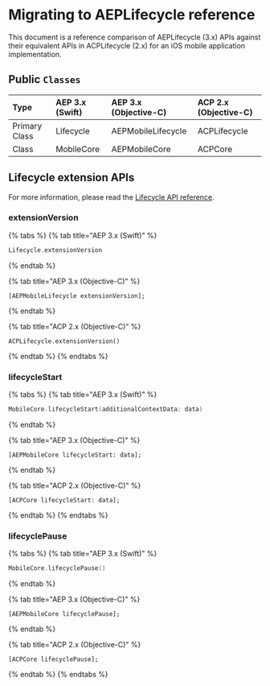 # Migrating to AEPLifecycle reference

This document is a reference comparison of AEPLifecycle (3.x) APIs against their equivalent APIs in ACPLifecycle (2.x) for an iOS mobile application implementation.

## Public `Classes`

| Type | AEP 3.x (Swift) | AEP 3.x (Objective-C) | ACP 2.x (Objective-C) |
| :--- | :--- | :--- | :--- |
| Primary Class | Lifecycle | AEPMobileLifecycle | ACPLifecycle |
| Class | MobileCore | AEPMobileCore | ACPCore |

## Lifecycle extension APIs

For more information, please read the [Lifecycle API reference](https://aep-sdks.gitbook.io/docs/foundation-extensions/mobile-core/lifecycle/lifecycle-api-reference).

### extensionVersion

{% tabs %}
{% tab title="AEP 3.x (Swift)" %}
```swift
Lifecycle.extensionVersion
```
{% endtab %}

{% tab title="AEP 3.x (Objective-C)" %}
```text
[AEPMobileLifecycle extensionVersion];
```
{% endtab %}

{% tab title="ACP 2.x (Objective-C)" %}
```text
ACPLifecycle.extensionVersion()
```
{% endtab %}
{% endtabs %}

### lifecycleStart

{% tabs %}
{% tab title="AEP 3.x (Swift)" %}
```swift
MobileCore.lifecycleStart(additionalContextData: data)
```
{% endtab %}

{% tab title="AEP 3.x (Objective-C)" %}
```text
[AEPMobileCore lifecycleStart: data];
```
{% endtab %}

{% tab title="ACP 2.x (Objective-C)" %}
```text
[ACPCore lifecycleStart: data];
```
{% endtab %}
{% endtabs %}

### lifecyclePause

{% tabs %}
{% tab title="AEP 3.x (Swift)" %}
```swift
MobileCore.lifecyclePause()
```
{% endtab %}

{% tab title="AEP 3.x (Objective-C)" %}
```text
[AEPMobileCore lifecyclePause];
```
{% endtab %}

{% tab title="ACP 2.x (Objective-C)" %}
```text
[ACPCore lifecyclePause];
```
{% endtab %}
{% endtabs %}

